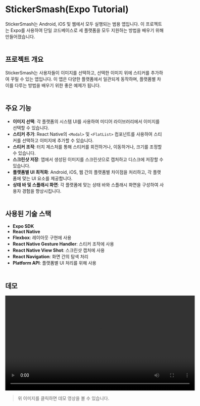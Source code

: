 # StickerSmash(Expo Tutorial)

StickerSmash는 Android, iOS 및 웹에서 모두 실행되는 범용 앱입니다. 이 프로젝트는 Expo를 사용하여 단일 코드베이스로 세 플랫폼을 모두 지원하는 방법을 배우기 위해 만들어졌습니다.
<br /><br />

## 프로젝트 개요

StickerSmash는 사용자들이 이미지를 선택하고, 선택한 이미지 위에 스티커를 추가하여 꾸밀 수 있는 앱입니다. 이 앱은 다양한 플랫폼에서 일관되게 동작하며, 플랫폼별 차이를 다루는 방법을 배우기 위한 좋은 예제가 됩니다.
<br /><br />

## 주요 기능

- **이미지 선택**: 각 플랫폼의 시스템 UI를 사용하여 미디어 라이브러리에서 이미지를 선택할 수 있습니다.
- **스티커 추가**: React Native의 `<Modal>` 및 `<FlatList>` 컴포넌트를 사용하여 스티커를 선택하고 이미지에 추가할 수 있습니다.
- **스티커 조작**: 터치 제스처를 통해 스티커를 회전하거나, 이동하거나, 크기를 조정할 수 있습니다.
- **스크린샷 저장**: 앱에서 생성된 이미지를 스크린샷으로 캡처하고 디스크에 저장할 수 있습니다.
- **플랫폼별 UI 최적화**: Android, iOS, 웹 간의 플랫폼별 차이점을 처리하고, 각 플랫폼에 맞는 UI 요소를 제공합니다.
- **상태 바 및 스플래시 화면**: 각 플랫폼에 맞는 상태 바와 스플래시 화면을 구성하여 사용자 경험을 향상시킵니다.
  <br /><br />

## 사용된 기술 스택

- **Expo SDK**
- **React Native**
- **Flexbox**: 레이아웃 구현에 사용
- **React Native Gesture Handler**: 스티커 조작에 사용
- **React Native View Shot**: 스크린샷 캡처에 사용
- **React Navigation**: 화면 간의 탐색 처리
- **Platform API**: 플랫폼별 UI 처리를 위해 사용
  <br /><br />

## 데모

<video width="600" controls>
  <source src="https://github.com/user-attachments/assets/92baf0bf-82df-4ec9-bac7-5b180f518dd1
  " type="video/mp4">
  Your browser does not support the video tag.
</video>

> 위 이미지를 클릭하면 데모 영상을 볼 수 있습니다.
